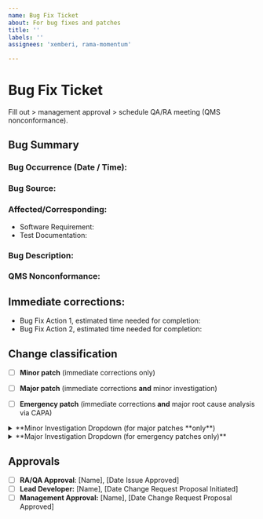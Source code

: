 ```yaml
---
name: Bug Fix Ticket
about: For bug fixes and patches
title: ''
labels: ''
assignees: 'xemberi, rama-momentum'

---
```


# Bug Fix Ticket

Fill out > management approval > schedule QA/RA meeting (QMS nonconformance).

## Bug Summary 

### Bug Occurrence (Date / Time):

### Bug Source:

### Affected/Corresponding:
- Software Requirement:
- Test Documentation:

### Bug Description:

### QMS Nonconformance:

## Immediate corrections:
 - Bug Fix Action 1, estimated time needed for completion:
 - Bug Fix Action 2, estimated time needed for completion:

## Change classification 
- [ ] **Minor patch** (immediate corrections only)
- [ ] **Major patch** (immediate corrections **and** minor investigation)
- [ ] **Emergency patch** (immediate corrections **and** major root cause analysis via CAPA)

 
<details>
<summary> **Minor Investigation Dropdown (for major patches **only**) 
</summary>
<br>

 - **Risk History**:
	 - [ ] Known Risk, see FMEA R#: 
	 - [ ] Unknown Risk, see new FMEA R#:
	 
 - **Possibility of Recurrence**:
	 - [ ] Low
	 - [ ] Moderate
	 - [ ] High
 
  - **Preventive measures required?**:
	 - [ ] No
	 - [ ] Yes (describe): 

  - **Is post-market surveillance reporting (ex: recall, advisory notice, serious incidents) required?**:
	 - [ ] No
	 - [ ] Yes (describe): 

</details>

<details>
<summary> **Major Investigation Dropdown (for emergency patches only)** </summary>
<br>

 - **Major Investigation Reference**:
	 - [ ] See major root cause analysis in CAPA: 
 
 </details>

## Approvals
 - [ ] **RA/QA Approval**: [Name], [Date Issue Approved]
 - [ ] **Lead Developer:** [Name], [Date Change Request Proposal Initiated]
 - [ ] **Management Approval:** [Name], [Date Change Request Proposal Approved]
